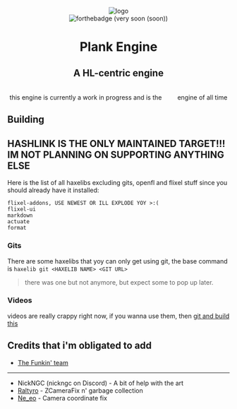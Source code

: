 <div align="center">

![logo](logoAnimated.gif)
</br>
![forthebadge](discord.svg) (very soon (soon))
# Plank Engine
## A HL-centric engine
<br/>
this engine is currently a work in progress and is the &nbsp;&nbsp;&nbsp;&nbsp;&nbsp;&nbsp;&nbsp; engine of all time
</div>

## Building
## **HASHLINK IS THE ONLY MAINTAINED TARGET!!! IM NOT PLANNING ON SUPPORTING ANYTHING ELSE**

Here is the list of all haxelibs excluding gits, openfl and flixel stuff since you should already have it installed:
```
flixel-addons, USE NEWEST OR ILL EXPLODE YOY >:(
flixel-ui
markdown
actuate
format
```
### Gits
There are some haxelibs that yoy can only get using git, the base command is `haxelib git <HAXELIB NAME> <GIT URL>`

> there was one but not anymore, but expect some to pop up later.

### Videos
videos are really crappy right now, if you wanna use them, then [git and build this](https://github.com/HeapsIO/hlvideo)

## Credits that i'm obligated to add
- [The Funkin' team](https://github.com/FunkinCrew)
---
- NickNGC (nickngc on Discord) - A bit of help with the art
- [Raltyro](https://github.com/Raltyro) - ZCameraFix n' garbage collection
- [Ne_eo](https://github.com/NeeEoo) - Camera coordinate fix